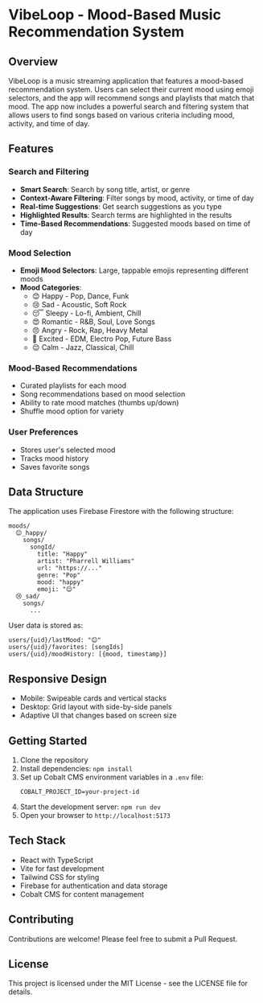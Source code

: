 # VibeLoop - Mood-Based Music Recommendation System

## Overview

VibeLoop is a music streaming application that features a mood-based recommendation system. Users can select their current mood using emoji selectors, and the app will recommend songs and playlists that match that mood. The app now includes a powerful search and filtering system that allows users to find songs based on various criteria including mood, activity, and time of day.

## Features

### Search and Filtering

- **Smart Search**: Search by song title, artist, or genre
- **Context-Aware Filtering**: Filter songs by mood, activity, or time of day
- **Real-time Suggestions**: Get search suggestions as you type
- **Highlighted Results**: Search terms are highlighted in the results
- **Time-Based Recommendations**: Suggested moods based on time of day

### Mood Selection

- **Emoji Mood Selectors**: Large, tappable emojis representing different moods
- **Mood Categories**:
  - 😊 Happy - Pop, Dance, Funk
  - 😢 Sad - Acoustic, Soft Rock
  - 😴 Sleepy - Lo-fi, Ambient, Chill
  - 😍 Romantic - R&B, Soul, Love Songs
  - 😠 Angry - Rock, Rap, Heavy Metal
  - 🤩 Excited - EDM, Electro Pop, Future Bass
  - 😌 Calm - Jazz, Classical, Chill

### Mood-Based Recommendations

- Curated playlists for each mood
- Song recommendations based on mood selection
- Ability to rate mood matches (thumbs up/down)
- Shuffle mood option for variety

### User Preferences

- Stores user's selected mood
- Tracks mood history
- Saves favorite songs

## Data Structure

The application uses Firebase Firestore with the following structure:

```
moods/
  😊_happy/
    songs/
      songId/
        title: "Happy"
        artist: "Pharrell Williams"
        url: "https://..."
        genre: "Pop"
        mood: "happy"
        emoji: "😊"
  😢_sad/
    songs/
      ...
```

User data is stored as:

```
users/{uid}/lastMood: "😊"
users/{uid}/favorites: [songIds]
users/{uid}/moodHistory: [{mood, timestamp}]
```

## Responsive Design

- Mobile: Swipeable cards and vertical stacks
- Desktop: Grid layout with side-by-side panels
- Adaptive UI that changes based on screen size

## Getting Started

1. Clone the repository
2. Install dependencies: `npm install`
3. Set up Cobalt CMS environment variables in a `.env` file:
   ```
   COBALT_PROJECT_ID=your-project-id
   ```
4. Start the development server: `npm run dev`
5. Open your browser to `http://localhost:5173`

## Tech Stack

- React with TypeScript
- Vite for fast development
- Tailwind CSS for styling
- Firebase for authentication and data storage
- Cobalt CMS for content management

## Contributing

Contributions are welcome! Please feel free to submit a Pull Request.

## License

This project is licensed under the MIT License - see the LICENSE file for details.


